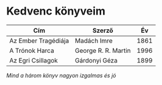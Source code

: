 # Kedvenc könyveim

| Cím                  | Szerző            | Év |
| -----------          | -----------       | -- |
| Az Ember Tragédiája  |    Madách Imre    |1861|
| A Trónok Harca       |George R. R. Martin|1996|
| Az Egri Csillagok    |   Gárdonyi Géza   |1899|

*Mind a három könyv nagyon izgalmas és jó*